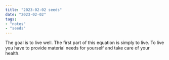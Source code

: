 ```yaml
---
title: "2023-02-02 seeds"
date: "2023-02-02"
tags:
- "notes"
- "seeds"
---
```


The goal is to live well. The first part of this equation is simply to live. To live you have to provide material needs for yourself and take care of your health.